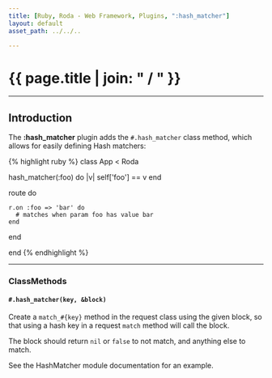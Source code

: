 ```yaml
---
title: [Ruby, Roda - Web Framework, Plugins, ":hash_matcher"]
layout: default
asset_path: ../../..

---
```


# {{ page.title | join: " / " }}

---- 

## Introduction

The **:hash_matcher** plugin adds the `#.hash_matcher` class method, which allows for easily 
defining Hash matchers:


{% highlight ruby %}
class App < Roda
  
  hash_matcher(:foo) do |v|
    self['foo'] == v
  end
  
  route do
    
    r.on :foo => 'bar' do
      # matches when param foo has value bar
    end
    
  end
  
end
{% endhighlight %}


---

### ClassMethods


#### `#.hash_matcher(key, &block)`

Create a `match_#{key}` method in the request class using the given block, so that using a hash key 
in a request `match` method will call the block.  

The block should return `nil` or `false` to not match, and anything else to match.  

See the HashMatcher module documentation for an example.



